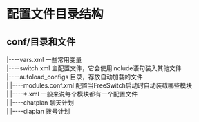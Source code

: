 # 配置文件目录结构

## conf/目录和文件
|----vars.xml 一些常用变量<br/>
|----switch.xml 主配置文件，它会使用include语句装入其他文件<br/>
|----autoload_configs 目录，存放自动加载的文件<br/>
|     |----modules.conf.xml 配置当FreeSwitch启动时自动装载哪些模块<br/>
|     |----*.xml 一般来说每个模块都有一个配置文件<br/>
|     |----chatplan 聊天计划<br/>
|     |----diaplan  拨号计划<br/>

 
